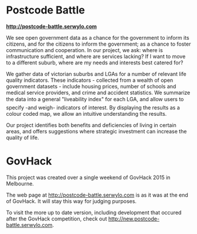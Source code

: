 # Postcode Battle

**http://postcode-battle.serwylo.com**

We see open government data as a chance for the government to inform its citizens, and for the citizens to inform the government; as a chance to foster communication and cooperation. In our project, we ask: where is infrastructure sufficient, and where are services lacking? If I want to move to a different suburb, where are my needs and interests best catered for?

We gather data of victorian suburbs and LGAs for a number of relevant life quality indicators. These indicators - collected from a wealth of open government datasets - include housing prices, number of schools and medical service providers, and crime and accident statistics. We summarize the data into a general "liveability index" for each LGA, and allow users to specify -and weigh- indicators of interest. By displaying the results as a colour coded map, we allow an intuitive understanding the results.

Our project identifies both benefits and deficiencies of living in certain areas, and offers suggestions where strategic investment can increase the quality of life.

# GovHack

This project was created over a single weekend of GovHack 2015 in Melbourne. 

The web page at http://postcode-battle.serwylo.com is as it was at the end of GovHack. It will stay this way for judging purposes.

To visit the more up to date version, including development that occured after the GovHack competition, check out http://new.postcode-battle.serwylo.com.
